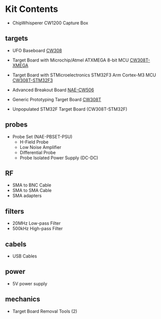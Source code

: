 #  Kit Contents

* ChipWhisperer CW1200 Capture Box


## targets

* UFO Baseboard [CW308](./targets/ufo_cw308.md)
* Target Board with Microchip/Atmel ATXMEGA 8-bit MCU [CW308T-XMEGA](./targets/CW308T_XMEGA.md)
* Target Board with STMicroelectronics STM32F3 Arm Cortex-M3 MCU [CW308T-STM32F3](./targets/CW308T_STM32F3.md)

* Advanced Breakout Board [NAE-CW506](./targets/NAE_CW506.md)

* Generic Prototyping Target Board [CW308T](./targets/CW308T.md)
* Unpopulated STM32F Target Board (CW308T-STM32F)


## probes 
* Probe Set (NAE-PBSET-PSU)
  * H-Field Probe
  * Low Noise Amplifier
  * Differential Probe
  * Probe Isolated Power Supply (DC-DC)

## RF
* SMA to BNC Cable
* SMA to SMA Cable
* SMA adapters

## filters
* 20MHz Low-pass Filter
* 500kHz High-pass Filter

## cabels
* USB Cables

## power
* 5V power supply

## mechanics
* Target Board Removal Tools (2)




